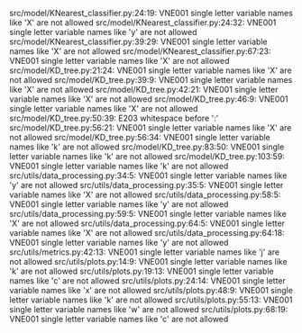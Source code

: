 src/model/KNearest_classifier.py:24:19: VNE001 single letter variable names like 'X' are not allowed
src/model/KNearest_classifier.py:24:32: VNE001 single letter variable names like 'y' are not allowed
src/model/KNearest_classifier.py:39:29: VNE001 single letter variable names like 'X' are not allowed
src/model/KNearest_classifier.py:67:23: VNE001 single letter variable names like 'X' are not allowed
src/model/KD_tree.py:21:24: VNE001 single letter variable names like 'X' are not allowed
src/model/KD_tree.py:39:9: VNE001 single letter variable names like 'X' are not allowed
src/model/KD_tree.py:42:21: VNE001 single letter variable names like 'X' are not allowed
src/model/KD_tree.py:46:9: VNE001 single letter variable names like 'X' are not allowed
src/model/KD_tree.py:50:39: E203 whitespace before ':'
src/model/KD_tree.py:56:21: VNE001 single letter variable names like 'X' are not allowed
src/model/KD_tree.py:56:34: VNE001 single letter variable names like 'k' are not allowed
src/model/KD_tree.py:83:50: VNE001 single letter variable names like 'k' are not allowed
src/model/KD_tree.py:103:59: VNE001 single letter variable names like 'k' are not allowed
src/utils/data_processing.py:34:5: VNE001 single letter variable names like 'y' are not allowed
src/utils/data_processing.py:35:5: VNE001 single letter variable names like 'X' are not allowed
src/utils/data_processing.py:58:5: VNE001 single letter variable names like 'y' are not allowed
src/utils/data_processing.py:59:5: VNE001 single letter variable names like 'X' are not allowed
src/utils/data_processing.py:64:5: VNE001 single letter variable names like 'X' are not allowed
src/utils/data_processing.py:64:18: VNE001 single letter variable names like 'y' are not allowed
src/utils/metrics.py:42:13: VNE001 single letter variable names like 'j' are not allowed
src/utils/plots.py:14:9: VNE001 single letter variable names like 'k' are not allowed
src/utils/plots.py:19:13: VNE001 single letter variable names like 'c' are not allowed
src/utils/plots.py:24:14: VNE001 single letter variable names like 'x' are not allowed
src/utils/plots.py:48:9: VNE001 single letter variable names like 'k' are not allowed
src/utils/plots.py:55:13: VNE001 single letter variable names like 'w' are not allowed
src/utils/plots.py:68:19: VNE001 single letter variable names like 'c' are not allowed
